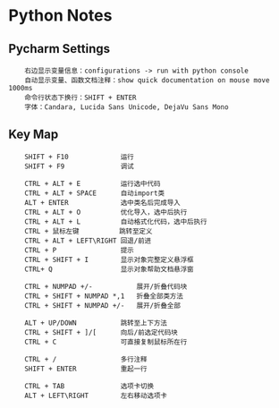 Python Notes
===


Pycharm Settings
---
        右边显示变量信息：configurations -> run with python console
        自动显示变量、函数文档注释：show quick documentation on mouse move 1000ms
        命令行状态下换行：SHIFT + ENTER
        字体：Candara, Lucida Sans Unicode, DejaVu Sans Mono

Key Map
---

        SHIFT + F10             运行
        SHIFT + F9              调试

        CTRL + ALT + E          运行选中代码
        CTRL + ALT + SPACE      自动import类
        ALT + ENTER             选中类名后完成导入
        CTRL + ALT + O          优化导入，选中后执行
        CTRL + ALT + L          自动格式化代码，选中后执行
        CTRL + 鼠标左键          跳转至定义
        CTRL + ALT + LEFT\RIGHT 回退/前进
        CTRL + P                提示
        CTRL + SHIFT + I        显示对象完整定义悬浮框
        CTRL+ Q                 显示对象帮助文档悬浮窗
        
        CTRL + NUMPAD +/-           展开/折叠代码块
        CTRL + SHIFT + NUMPAD *,1   折叠全部类方法
        CTRL + SHIFT + NUMPAD +/-   展开/折叠全部

        ALT + UP/DOWN           跳转至上下方法
        CTRL + SHIFT + ]/[      向后/前选定代码块
        CTRL + C                可直接复制鼠标所在行

        CTRL + /                多行注释
        SHIFT + ENTER           重起一行

        CTRL + TAB              选项卡切换
        ALT + LEFT\RIGHT        左右移动选项卡
